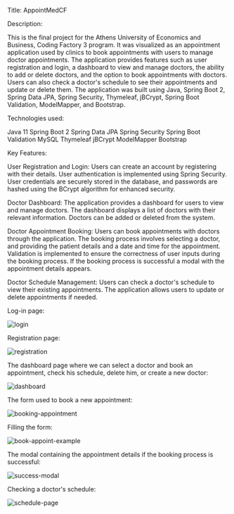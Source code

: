 Title: AppointMedCF

Description:

This is the final project for the Athens University of Economics and Business, Coding Factory 3 program. It was visualized as an appointment application used by clinics to book appointments with users to manage doctor appointments. The application provides features such as user registration and login, a dashboard to view and manage doctors, the ability to add or delete doctors, and the option to book appointments with doctors. Users can also check a doctor's schedule to see their appointments and update or delete them. The application was built using Java, Spring Boot 2, Spring Data JPA, Spring Security, Thymeleaf, jBCrypt, Spring Boot Validation, ModelMapper, and Bootstrap.

Technologies used: 

Java 11
Spring Boot 2
Spring Data JPA
Spring Security
Spring Boot Validation
MySQL
Thymeleaf
jBCrypt
ModelMapper
Bootstrap

Key Features:

User Registration and Login:
Users can create an account by registering with their details.
User authentication is implemented using Spring Security.
User credentials are securely stored in the database, and passwords are hashed using the BCrypt algorithm for enhanced security.

Doctor Dashboard:
The application provides a dashboard for users to view and manage doctors.
The dashboard displays a list of doctors with their relevant information.
Doctors can be added or deleted from the system.

Doctor Appointment Booking:
Users can book appointments with doctors through the application.
The booking process involves selecting a doctor, and providing the patient details and a date and time for the appointment.
Validation is implemented to ensure the correctness of user inputs during the booking process.
If the booking process is successful a modal with the appointment details appears.

Doctor Schedule Management:
Users can check a doctor's schedule to view their existing appointments.
The application allows users to update or delete appointments if needed.

Log-in page:

![login](https://github.com/AlexPeti/appointment-manager/assets/110426010/68a5ff0f-8d88-42ea-945d-ff84324e2a6e)

Registration page:

![registration](https://github.com/AlexPeti/appointment-manager/assets/110426010/c10a5b1b-543b-4cfe-8773-97371a363ce6)

The dashboard page where we can select a doctor and book an appointment, check his schedule, delete him, or create a new doctor:

![dashboard](https://github.com/AlexPeti/appointment-manager/assets/110426010/dfbd3c16-d2b7-43b5-b80d-7309981c4c72)

The form used to book a new appointment:

![booking-appointment](https://github.com/AlexPeti/appointment-manager/assets/110426010/2cedf585-0dee-4744-a8c4-2e3f23b19884)

Filling the form:

![book-appoint-example](https://github.com/AlexPeti/appointment-manager/assets/110426010/dff578fc-d529-44c6-8621-a3b8d5c736ce)

The modal containing the appointment details if the booking process is successful:

![success-modal](https://github.com/AlexPeti/appointment-manager/assets/110426010/408eebfb-a12d-4196-82f8-5dab2ec0e6ac)

Checking a doctor's schedule:

![schedule-page](https://github.com/AlexPeti/appointment-manager/assets/110426010/6054e5c6-ef22-4b95-91a9-46f6d6613d8c)



